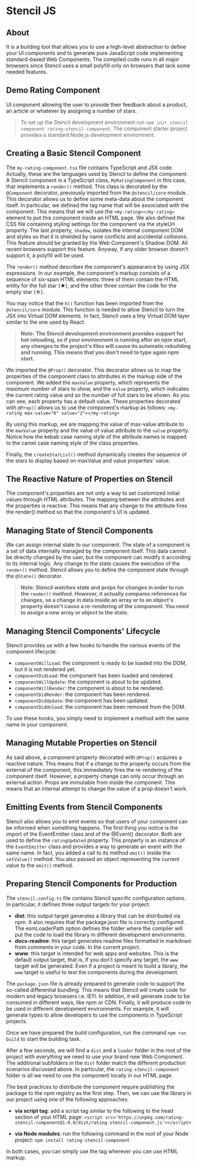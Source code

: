 # Stencil JS

## About
It is a building tool that allows you to use a high-level abstraction to define your UI components and to generate pure JavaScript code implementing standard-based Web Components. The compiled code runs in all major browsers since Stencil uses a small polyfill only on browsers that lack some needed features.

## Demo Rating Component
UI component allowing the user to provide their feedback about a product, an article or whatever by assigning a number of stars.

> To set up the Stencil development environment run `npm init stencil component rating-stencil-component`. The component starter project provides a standard Node.js development environment.

## Creating a Basic Stencil Component
The `my-rating-component.tsx` file contains TypeScript and JSX code. Actually, these are the languages used by Stencil to define the component. A Stencil component is a TypeScript class, `MyRatingComponent` in this case, that implements a `render()` method. This class is decorated by the `@Component` decorator, previously imported from the `@stencil/core` module. This decorator allows us to define some meta-data about the component itself. In particular, we defined the tag name that will be associated with the component. This means that we will use the `<my-rating></my-rating>` element to put this component inside an HTML page. We also defined the CSS file containing styling settings for the component via the styleUrl property. The last property, `shadow`, isolates the internal component DOM and styles so that it is shielded by name conflicts and accidental collisions. This feature should be granted by the Web Component's Shadow DOM. All recent browsers support this feature. Anyway, if any older browser doesn't support it, a polyfill will be used.

The `render()` method describes the component's appearance by using JSX expressions. In our example, the component's markup consists of a sequence of six-span HTML elements: three of them contain the HTML entity for the full star (&#x2605;), and the other three contain the code for the empty star (&#x2606;).

You may notice that the `h()` function has been imported from the `@stencil/core` module. This function is needed to allow Stencil to turn the JSX into Virtual DOM elements. In fact, Stencil uses a tiny Virtual DOM layer similar to the one used by React.

> **Note: The Stencil development environment provides support for hot reloading, so if your environment is running after an npm start, any changes to the project's files will cause its automatic rebuilding and running. This means that you don't need to type again npm start.**

We imported the `@Prop()` decorator. This decorator allows us to map the properties of the component class to attributes in the markup side of the component. We added the `maxValue` property, which represents the maximum number of stars to show, and the v`alue` property, which indicates the current rating value and so the number of full stars to be shown. As you can see, each property has a default value. These properties decorated with `@Prop()` allows us to use the component's markup as follows: `<my-rating max-value="6" value="2"></my-rating>`

By using this markup, we are mapping the value of max-value attribute to the `maxValue` property and the value of value attribute to the `value` property. Notice how the kebab case naming style of the attribute names is mapped to the camel case naming style of the class properties.

Finally, the `createStarList()` method dynamically creates the sequence of the stars to display based on maxValue and value properties' value.

## The Reactive Nature of Properties on Stencil
The component's properties are not only a way to set customized initial values through HTML attributes. The mapping between the attributes and the properties is reactive. This means that any change to the attribute fires the render() method so that the component's UI is updated.

## Managing State of Stencil Components
We can assign internal state to our component. The state of a component is a set of data internally managed by the component itself. This data cannot be directly changed by the user, but the component can modify it according to its internal logic. Any change to the state causes the execution of the `render()` method. Stencil allows you to define the component state through the `@State()` decorator.

> **Note: Stencil watches state and props for changes in order to run the `render()` method. However, it actually compares references for changes, so a change in data inside an array or to an object's property doesn't cause a re-rendering of the component. You need to assign a new array or object to the state.**

## Managing Stencil Components' Lifecycle
Stencil provides us with a few hooks to handle the various events of the component lifecycle:

- `componentWillLoad`: the component is ready to be loaded into the DOM, but it is not rendered yet.
- `componentDidLoad`: the component has been loaded and rendered.
- `componentWillUpdate`: the component is about to be updated.
- `componentWillRender`: the component is about to be rendered.
- `componentDidRender`: the component has been rendered.
- `componentDidUpdate`: the component has been updated.
- `componentDidUnload`: the component has been removed from the DOM.

To use these hooks, you simply need to implement a method with the same name in your component.

## Managing Mutable Properties on Stencil
As said above, a component property decorated with `@Prop()` acquires a reactive nature. This means that if a change to the property occurs from the external of the component, this immediately fires the re-rendering of the component itself. However, a property change can only occur through an external action. Props are immutable from inside the component. This means that an internal attempt to change the value of a prop doesn't work.

## Emitting Events from Stencil Components
Stencil also allows you to emit events so that users of your component can be informed when something happens. The first thing you notice is the import of the EventEmitter class and of the @Event() decorator. Both are used to define the `ratingUpdated` property. This property is an instance of the `EventEmitter` class and provides a way to generate an event with the same name. In fact, you added a call to its method `emit()` inside the `setValue()` method. You also passed an object representing the current value to the `emit()` method.

## Preparing Stencil Components for Production
The `stencil.config.ts` file contains Stencil specific configuration options. In particular, it defines three output targets for your project:

- **dist**: this output target generates a library that can be distributed via npm. It also requires that the package.json file is correctly configured. The esmLoaderPath option defines the folder where the compiler will put the code to load the library in different development environments.
- **docs-readme**: this target generates readme files formatted in markdown from comments in your code. In the current project.
- **www**: this target is intended for web apps and websites. This is the default output target, that is, if you don't specify any target, the `www` target will be generated. Even if a project is meant to build a library, the `www` target is useful to test the components during the development.

The `package.json` file is already prepared to generate code to support the so-called differential bundling. This means that Stencil will create code for modern and legacy browsers i.e. IE11. In addition, it will generate code to be consumed in different ways, like npm or CDN. Finally, it will produce code to be used in different development environments. For example, it will generate types to allow developers to use the components in TypeScript projects.

Once we have prepared the build configuration, run the command `npm run build` to start the building task.

After a few seconds, we will find a `dist` and a `loader` folder in the root of the project with everything we need to use your brand new Web Component. The additional subfolders in the `dist` folder match the different production scenarios discussed above. In particular, the `rating-stencil-component` folder is all we need to use the component locally in our HTML page.

The best practices to distribute the component require publishing the package to the npm registry as the first step. Then, we can use the library in our project using one of the following approaches:

- **via script tag**: add a script tag similar to the following to the head section of your HTML page:
`<script src='https://unpkg.com/rating-stencil-component@1.0.0/dist/rating-stencil-component.js'></script>`

- **via Node modules**: run the following command in the root of your Node project: `npm install rating-stencil-component`

In both cases, you can simply use the <my-rating> tag wherever you can use HTML markup.